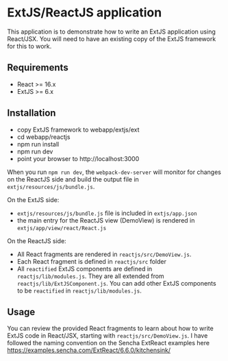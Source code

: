 **<h1>ExtJS/ReactJS application</h1>**

This application is to demonstrate how to write an ExtJS application using React/JSX. You will need to have an existing copy of the ExtJS framework for this to work.

**<h2>Requirements</h2>**
- React >= 16.x
- ExtJS >= 6.x

**<h2>Installation</h2>**
- copy ExtJS framework to webapp/extjs/ext
- cd webapp/reactjs
- npm run install
- npm run dev
- point your browser to http://localhost:3000

When you run `npm run dev`, the `webpack-dev-server` will monitor for changes on the ReactJS side and build the output file in `extjs/resources/js/bundle.js`.

On the ExtJS side:
- `extjs/resources/js/bundle.js` file is included in `extjs/app.json`
- the main entry for the ReactJS view (DemoView) is rendered in `extjs/app/view/react/React.js`

On the ReactJS side:
- All React fragments are rendered in `reactjs/src/DemoView.js`.
- Each React fragment is defined in `reactjs/src` folder
- All `reactified` ExtJS components are defined in `reactjs/lib/modules.js`. They are all extended from `reactjs/lib/ExtJSComponent.js`. You can add other ExtJS components to be `reactified` in `reactjs/lib/modules.js`.

**<h2>Usage</h2>**
You can review the provided React fragments to learn about how to write ExtJS code in React/JSX, starting with `reactjs/src/DemoView.js`. I have followed the naming convention on the Sencha ExtReact examples here https://examples.sencha.com/ExtReact/6.6.0/kitchensink/
